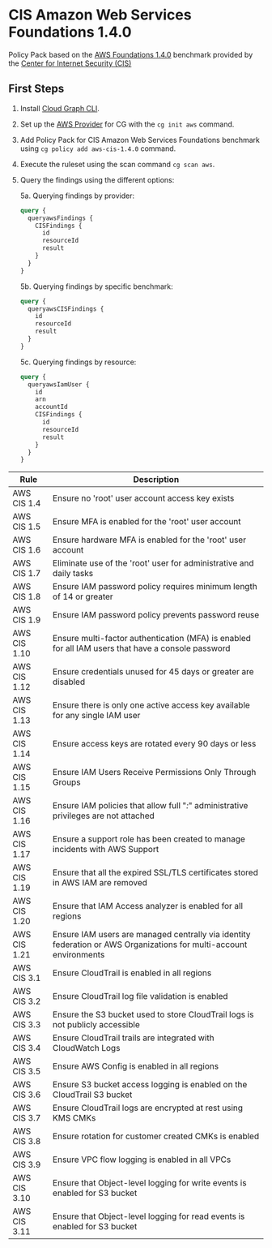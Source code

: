 # CIS Amazon Web Services Foundations 1.4.0

Policy Pack based on the [AWS Foundations 1.4.0](https://docs.aws.amazon.com/audit-manager/latest/userguide/CIS-1-4.html) benchmark provided by the [Center for Internet Security (CIS)](https://www.cisecurity.org/benchmark/amazon_web_services/)

## First Steps

1. Install [Cloud Graph CLI](https://docs.cloudgraph.dev/quick-start).
2. Set up the [AWS Provider](https://www.npmjs.com/package/@cloudgraph/cg-provider-aws) for CG with the `cg init aws` command.
3. Add Policy Pack for CIS Amazon Web Services Foundations benchmark using `cg policy add aws-cis-1.4.0` command.
4. Execute the ruleset using the scan command `cg scan aws`.
5. Query the findings using the different options:

   5a. Querying findings by provider:

   ```graphql
   query {
     queryawsFindings {
       CISFindings {
         id
         resourceId
         result
       }
     }
   }
   ```

   5b. Querying findings by specific benchmark:

   ```graphql
   query {
     queryawsCISFindings {
       id
       resourceId
       result
     }
   }
   ```

   5c. Querying findings by resource:

   ```graphql
   query {
     queryawsIamUser {
       id
       arn
       accountId
       CISFindings {
         id
         resourceId
         result
       }
     }
   }
   ```

| Rule          | Description                                                                                                                 |
| ------------- | --------------------------------------------------------------------------------------------------------------------------- |
| AWS CIS 1.4   | Ensure no 'root' user account access key exists                                                                             |
| AWS CIS 1.5   | Ensure MFA is enabled for the 'root' user account                                                                           |
| AWS CIS 1.6   | Ensure hardware MFA is enabled for the 'root' user account                                                                  |
| AWS CIS 1.7   | Eliminate use of the 'root' user for administrative and daily tasks                                                         |
| AWS CIS 1.8   | Ensure IAM password policy requires minimum length of 14 or greater                                                         |
| AWS CIS 1.9   | Ensure IAM password policy prevents password reuse                                                                          |
| AWS CIS 1.10  | Ensure multi-factor authentication (MFA) is enabled for all IAM users that have a console password                          |
| AWS CIS 1.12  | Ensure credentials unused for 45 days or greater are disabled                                                               |
| AWS CIS 1.13  | Ensure there is only one active access key available for any single IAM user                                                |
| AWS CIS 1.14  | Ensure access keys are rotated every 90 days or less                                                                        |
| AWS CIS 1.15  | Ensure IAM Users Receive Permissions Only Through Groups                                                                    |
| AWS CIS 1.16  | Ensure IAM policies that allow full "*:*" administrative privileges are not attached                                        |
| AWS CIS 1.17  | Ensure a support role has been created to manage incidents with AWS Support                                                 |
| AWS CIS 1.19  | Ensure that all the expired SSL/TLS certificates stored in AWS IAM are removed                                              |
| AWS CIS 1.20  | Ensure that IAM Access analyzer is enabled for all regions                                                                  |
| AWS CIS 1.21  | Ensure IAM users are managed centrally via identity federation or AWS Organizations for multi-account environments          |
| AWS CIS 3.1   | Ensure CloudTrail is enabled in all regions                                                                                 |
| AWS CIS 3.2   | Ensure CloudTrail log file validation is enabled                                                                            |
| AWS CIS 3.3   | Ensure the S3 bucket used to store CloudTrail logs is not publicly accessible                                               |
| AWS CIS 3.4   | Ensure CloudTrail trails are integrated with CloudWatch Logs                                                                |
| AWS CIS 3.5   | Ensure AWS Config is enabled in all regions                                                                                 |
| AWS CIS 3.6   | Ensure S3 bucket access logging is enabled on the CloudTrail S3 bucket                                                      |
| AWS CIS 3.7   | Ensure CloudTrail logs are encrypted at rest using KMS CMKs                                                                 |
| AWS CIS 3.8   | Ensure rotation for customer created CMKs is enabled                                                                        |
| AWS CIS 3.9   | Ensure VPC flow logging is enabled in all VPCs                                                                              |
| AWS CIS 3.10  | Ensure that Object-level logging for write events is enabled for S3 bucket                                                  |
| AWS CIS 3.11  | Ensure that Object-level logging for read events is enabled for S3 bucket                                                   |
